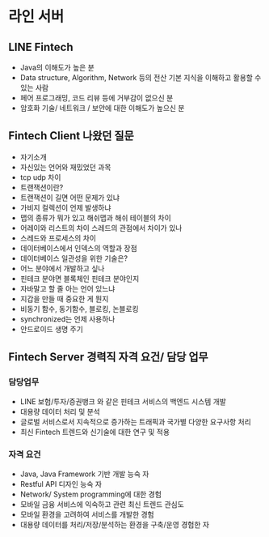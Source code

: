 # 라인 서버

## LINE Fintech

* Java의 이해도가 높은 분
* Data structure, Algorithm, Network 등의 전산 기본 지식을 이해하고 활용할 수 있는 사람
* 페어 프로그래밍, 코드 리뷰 등에 거부감이 없으신 분
* 암호화 기술/ 네트워크 / 보안에 대한 이해도가 높으신 분

## Fintech Client 나왔던 질문

* 자기소개
* 자신있는 언어와 재밌었던 과목
* tcp udp 차이
* 트랜잭션이란?
* 트랜잭션이 길면 어떤 문제가 있냐
* 가비지 컬렉션이 언제 발생하냐
* 맵의 종류가 뭐가 있고 해쉬맵과 해쉬 테이블의 차이
* 어레이와 리스트의 차이 스레드의 관점에서 차이가 있나
* 스레드와 프로세스의 차이
* 데이터베이스에서 인덱스의 역할과 장점
* 데이터베이스 일관성을 위한 기술은?
* 어느 분야에서 개발하고 싶나
* 핀테크 분야면 블록체인 핀테크 분야인지
* 자바말고 할 줄 아는 언어 있느냐
* 지갑을 만들 때 중요한 게 뭔지
* 비동기 함수, 동기함수, 블로킹, 논블로킹
* synchronized는 언제 사용하나
* 안드로이드 생명 주기

## Fintech Server 경력직 자격 요건/ 담당 업무

### 담당업무

* LINE 보험/투자/증권뱅크 와 같은 핀테크 서비스의 백엔드 시스템 개발
* 대용량 데이터 처리 및 분석
* 글로벌 서비스로서 지속적으로 증가하는 트래픽과 국가별 다양한 요구사항 처리
* 최신 Fintech 트렌드와 신기술에 대한 연구 및 적용

### 자격 요건

* Java, Java Framework 기반 개발 능숙 자
* Restful API 디자인 능숙 자
* Network/ System programming에 대한 경험
* 모바일 금융 서비스에 익숙하고 관련 최신 트렌드 관심도
* 모바일 환경을 고려하여 서비스를 개발한 경험
* 대용량 데이터를 처리/저장/분석하는 환경을 구축/운영 경험한 자